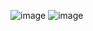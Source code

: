 ![image](https://github.com/karpo27/Exercism_JS/assets/54405665/312790f9-6e0a-42ac-8dd4-05d9525a1a66)
![image](https://github.com/karpo27/Exercism_JS/assets/54405665/cce009e1-f9b8-410c-91c8-27fb660d4db5)
